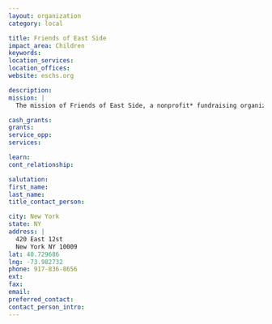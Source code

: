 ```yaml
---
layout: organization
category: local

title: Friends of East Side
impact_area: Children
keywords: 
location_services: 
location_offices: 
website: eschs.org

description: 
mission: |
  The mission of Friends of East Side, a nonprofit* fundraising organization, is to provide all students of East Side Community High School, a 6th-12th grade Title 1 public school, with experiences and access to technology, the arts, health and fitness and college and career readiness. Friends of East Side accomplishes this through financial support and in-kind donations

cash_grants: 
grants: 
service_opp: 
services: 

learn: 
cont_relationship: 

salutation: 
first_name: 
last_name: 
title_contact_person: 

city: New York
state: NY
address: |
  420 East 12st     
  New York NY 10009
lat: 40.729686
lng: -73.982732
phone: 917-836-8656
ext: 
fax: 
email: 
preferred_contact: 
contact_person_intro: 
---
```

